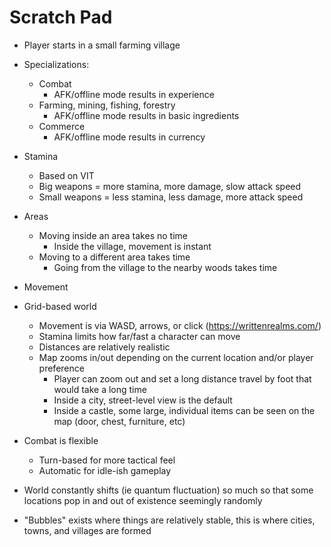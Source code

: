 # Scratch Pad

- Player starts in a small farming village
- Specializations:
    - Combat
        - AFK/offline mode results in experience
    - Farming, mining, fishing, forestry
        - AFK/offline mode results in basic ingredients
    - Commerce
        - AFK/offline mode results in currency
- Stamina
    - Based on VIT
    - Big weapons = more stamina, more damage, slow attack speed
    - Small weapons = less stamina, less damage, more attack speed
- Areas
    - Moving inside an area takes no time
        - Inside the village, movement is instant
    - Moving to a different area takes time
        - Going from the village to the nearby woods takes time
- Movement

- Grid-based world
    - Movement is via WASD, arrows, or click (https://writtenrealms.com/)
    - Stamina limits how far/fast a character can move
    - Distances are relatively realistic
    - Map zooms in/out depending on the current location and/or player preference
        - Player can zoom out and set a long distance travel by foot that would take a long time
        - Inside a city, street-level view is the default
        - Inside a castle, some large, individual items can be seen on the map (door, chest, furniture, etc)
- Combat is flexible
    - Turn-based for more tactical feel
    - Automatic for idle-ish gameplay
- World constantly shifts (ie quantum fluctuation) so much so that some locations pop in and out of existence seemingly randomly
- "Bubbles" exists where things are relatively stable, this is where cities, towns, and villages are formed